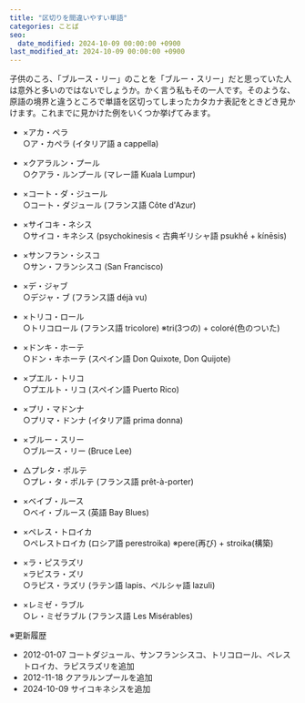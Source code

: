 ```yaml
---
title: "区切りを間違いやすい単語"
categories: ことば
seo:
  date_modified: 2024-10-09 00:00:00 +0900
last_modified_at: 2024-10-09 00:00:00 +0900
---
```


子供のころ、「ブルース・リー」のことを「ブルー・スリー」だと思っていた人は意外と多いのではないでしょうか。かく言う私もその一人です。そのような、原語の境界と違うところで単語を区切ってしまったカタカナ表記をときどき見かけます。これまでに見かけた例をいくつか挙げてみます。

- ×アカ・ペラ  
  ○ア・カペラ (イタリア語 a cappella)

- ×クアラルン・プール  
  ○クアラ・ルンプール (マレー語 Kuala Lumpur)

- ×コート・ダ・ジュール  
  ○コート・ダジュール (フランス語 Côte d'Azur)

- ×サイコキ・ネシス  
  ○サイコ・キネシス (psychokinesis < 古典ギリシャ語 psukhḗ + kínēsis)
  
- ×サンフラン・シスコ  
  ○サン・フランシスコ (San Francisco)

- ×デ・ジャブ  
  ○デジャ・ブ (フランス語 déjà vu)

- ×トリコ・ロール  
  ○トリコロール (フランス語 tricolore) ※tri(3つの) + coloré(色のついた)

- ×ドンキ・ホーテ  
  ○ドン・キホーテ (スペイン語 Don Quixote, Don Quijote)

- ×プエル・トリコ  
  ○プエルト・リコ (スペイン語 Puerto Rico)

- ×プリ・マドンナ  
  ○プリマ・ドンナ (イタリア語 prima donna)

- ×ブルー・スリー  
  ○ブルース・リー (Bruce Lee)

- △プレタ・ポルテ  
  ○プレ・タ・ポルテ (フランス語 prêt-à-porter)

- ×ベイブ・ルース  
  ○ベイ・ブルース (英語 Bay Blues)

- ×ペレス・トロイカ  
  ○ペレストロイカ (ロシア語 perestroika) ※pere(再び) + stroika(構築)

- ×ラ・ピスラズリ  
  ×ラピスラ・ズリ  
  ○ラピス・ラズリ (ラテン語 lapis、ペルシャ語 lazuli)

- ×レミゼ・ラブル  
  ○レ・ミゼラブル (フランス語 Les Misérables)

※更新履歴

- 2012-01-07 コートダジュール、サンフランシスコ、トリコロール、ペレストロイカ、ラピスラズリを追加
- 2012-11-18 クアラルンプールを追加
- 2024-10-09 サイコキネシスを追加
